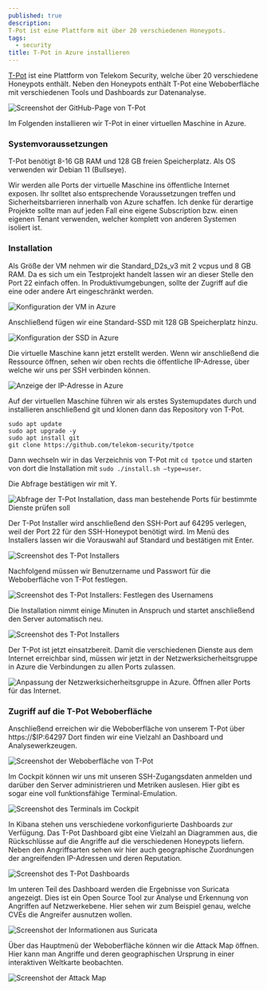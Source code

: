 ```yaml
---
published: true
description:
T-Pot ist eine Plattform mit über 20 verschiedenen Honeypots. 
tags:
  - security
title: T-Pot in Azure installieren
---
```

[T-Pot](https://github.com/telekom-security/tpotce) ist eine Plattform von Telekom Security, welche über 20 verschiedene Honeypots enthält. Neben den Honeypots enthält T-Pot eine Weboberfläche mit verschiedenen Tools und Dashboards zur Datenanalyse.


![Screenshot der GitHub-Page von T-Pot]({{site.baseurl}}/images/tpot-01.png)

Im Folgenden installieren wir T-Pot in einer virtuellen Maschine in Azure.

### Systemvoraussetzungen

T-Pot benötigt 8-16 GB RAM und 128 GB freien Speicherplatz. Als OS verwenden wir Debian 11 (Bullseye).

Wir werden alle Ports der virtuelle Maschine ins öffentliche Internet exposen. Ihr solltet also entsprechende Voraussetzungen treffen und Sicherheitsbarrieren innerhalb von Azure schaffen. Ich denke für derartige Projekte sollte man auf jeden Fall eine eigene Subscription bzw. einen eigenen Tenant verwenden, welcher komplett von anderen Systemen isoliert ist.

### Installation

Als Größe der VM nehmen wir die Standard_D2s_v3 mit 2 vcpus und 8 GB RAM.
Da es sich um ein Testprojekt handelt lassen wir an dieser Stelle den Port 22 einfach offen. In Produktivumgebungen, sollte der Zugriff auf die eine oder andere Art eingeschränkt werden.

![Konfiguration der VM in Azure]({{site.baseurl}}/images/tpot-02.png)

Anschließend fügen wir eine Standard-SSD mit 128 GB Speicherplatz hinzu.

![Konfiguration der SSD in Azure]({{site.baseurl}}/images/tpot-03.png)

Die virtuelle Maschine kann jetzt erstellt werden. Wenn wir anschließend die Ressource öffnen, sehen wir oben rechts die öffentliche IP-Adresse, über welche wir uns per SSH verbinden können.

![Anzeige der IP-Adresse in Azure]({{site.baseurl}}/images/tpot-04.png)

Auf der virtuellen Maschine führen wir als erstes Systemupdates durch und installieren anschließend git und klonen dann das Repository von T-Pot.

```
sudo apt update
sudo apt upgrade -y
sudo apt install git
git clone https://github.com/telekom-security/tpotce
```

Dann wechseln wir in das Verzeichnis von T-Pot mit `cd tpotce` und starten von dort die Installation mit `sudo ./install.sh —type=user`.

Die Abfrage bestätigen wir mit Y. 

![Abfrage der T-Pot Installation, dass man bestehende Ports für bestimmte Dienste prüfen soll]({{site.baseurl}}/images/tpot-05.png)

Der T-Pot Installer wird anschließend den SSH-Port auf 64295 verlegen, weil der Port 22 für den SSH-Honeypot benötigt wird. Im Menü des Installers lassen wir die Vorauswahl auf Standard und bestätigen mit Enter.

![Screenshot des T-Pot Installers]({{site.baseurl}}/images/tpot-06.png)

Nachfolgend müssen wir Benutzername und Passwort für die Weboberfläche von T-Pot festlegen.

![Screenshot des T-Pot Installers: Festlegen des Usernamens]({{site.baseurl}}/images/tpot-07.png)

Die Installation nimmt einige Minuten in Anspruch und startet anschließend den Server automatisch neu.

![Screenshot des T-Pot Installers]({{site.baseurl}}/images/tpot-08.png)


Der T-Pot ist jetzt einsatzbereit. Damit die verschiedenen Dienste aus dem Internet erreichbar sind, müssen wir jetzt in der Netzwerksicherheitsgruppe in Azure die Verbindungen zu allen Ports zulassen. 

![Anpassung der Netzwerksicherheitsgruppe in Azure. Öffnen aller Ports für das Internet.]({{site.baseurl}}/images/tpot-09.png)


### Zugriff auf die T-Pot Weboberfläche

Anschließend erreichen wir die Weboberfläche von unserem T-Pot über https://$IP:64297 
Dort finden wir eine Vielzahl an Dashboard und Analysewerkzeugen.

![Screenshot der Weboberfläche von T-Pot]({{site.baseurl}}/images/tpot-10.png)

Im Cockpit können wir uns mit unseren SSH-Zugangsdaten anmelden und darüber den Server administrieren und Metriken auslesen. Hier gibt es sogar eine voll funktionsfähige Terminal-Emulation.

![Screenshot des Terminals im Cockpit]({{site.baseurl}}/images/tpot-11.png)

In Kibana stehen uns verschiedene vorkonfigurierte Dashboards zur Verfügung. Das T-Pot Dashboard gibt eine Vielzahl an Diagrammen aus, die Rückschlüsse auf die Angriffe auf die verschiedenen Honeypots liefern. Neben den Angriffsarten sehen wir hier auch geographische Zuordnungen der angreifenden IP-Adressen und deren Reputation. 

![Screenshot des T-Pot Dashboards]({{site.baseurl}}/images/tpot-12.png)

Im unteren Teil des Dashboard werden die Ergebnisse von Suricata angezeigt. Dies ist ein Open Source Tool zur Analyse und Erkennung von Angriffen auf Netzwerkebene. Hier sehen wir zum Beispiel genau, welche CVEs die Angreifer ausnutzen wollen.

![Screenshot der Informationen aus Suricata]({{site.baseurl}}/images/tpot-13.png)

Über das Hauptmenü der Weboberfläche können wir die Attack Map öffnen. Hier kann man Angriffe und deren geographischen Ursprung in einer interaktiven Weltkarte beobachten.

![Screenshot der Attack Map]({{site.baseurl}}/images/tpot-14.png)
